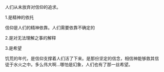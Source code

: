 人们从未放弃对信仰的追求。

  

1.是精神的依托

信仰是人们的精神依靠。人们需要依靠不确定的

  

2.是对无法理解之事的解释

  
  
  
  
  
  
  

3.是希望

饥荒的年代，是信仰支撑着人们活了下来。是那份坚定的信念，相信神能够救其信徒于水火之中。多么伟大啊…哪怕是幻象，人们也有了那一丝希望。